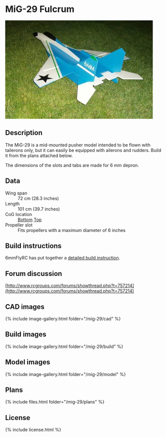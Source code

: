 # MiG-29 Fulcrum

![MiG-29 Fulcrum](./09.jpg)

## Description

The MiG-29 is a mid-mounted pusher model intended to be flown with tailerons only, but it can easily be equipped with ailerons and rudders. Build it from the plans attached below.

The dimensions of the slots and tabs are made for 6 mm depron.

## Data

<dl>
  <dt>Wing span</dt>
  <dd>72 cm (28.3 inches)</dd>
  <dt>Length</dt>
  <dd>101 cm (39.7 inches)</dd>
  <dt>CoG location</dt>
  <dd><a href="./cg1.jpg">Bottom</a> <a href="./cg2.jpg">Top</a></dd>
  <dt>Propeller slot</dt>
  <dd>Fits propellers with a maximum diameter of 6 inches</dd>
</dl>

## Build instructions

6mmFlyRC has put together a [detailed build instruction](../docs/quick-build-mig-29.pdf).

## Forum discussion

[http://www.rcgroups.com/forums/showthread.php?t=757214](http://www.rcgroups.com/forums/showthread.php?t=757214)

## CAD images

{% include image-gallery.html folder="/mig-29/cad" %}

## Build images

{% include image-gallery.html folder="/mig-29/build" %}

## Model images

{% include image-gallery.html folder="/mig-29/model" %}

## Plans

{% include files.html folder="/mig-29/plans" %}

## License

{% include license.html %}
